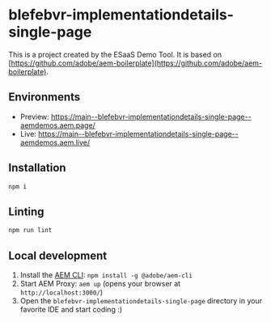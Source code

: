# blefebvr-implementationdetails-single-page
This is a project created by the ESaaS Demo Tool. It is based on [https://github.com/adobe/aem-boilerplate](https://github.com/adobe/aem-boilerplate).

## Environments
- Preview: https://main--blefebvr-implementationdetails-single-page--aemdemos.aem.page/
- Live: https://main--blefebvr-implementationdetails-single-page--aemdemos.aem.live/

## Installation

```sh
npm i
```

## Linting

```sh
npm run lint
```

## Local development

1. Install the [AEM CLI](https://github.com/adobe/helix-cli): `npm install -g @adobe/aem-cli`
1. Start AEM Proxy: `aem up` (opens your browser at `http://localhost:3000/`)
1. Open the `blefebvr-implementationdetails-single-page` directory in your favorite IDE and start coding :)
